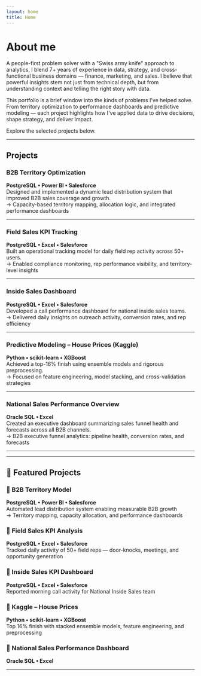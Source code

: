 ```yaml
---
layout: home
title: Home
---
```


# About me

A people-first problem solver with a "Swiss army knife" approach to analytics, I blend 7+ years of experience in data, strategy, and cross-functional business domains — finance, marketing, and sales. I believe that powerful insights stem not just from technical depth, but from understanding context and telling the right story with data.

This portfolio is a brief window into the kinds of problems I’ve helped solve. From territory optimization to performance dashboards and predictive modeling — each project highlights how I've applied data to drive decisions, shape strategy, and deliver impact.

Explore the selected projects below.

---

## Projects

### B2B Territory Optimization  
**PostgreSQL • Power BI • Salesforce**  
Designed and implemented a dynamic lead distribution system that improved B2B sales coverage and growth.  
→ Capacity-based territory mapping, allocation logic, and integrated performance dashboards

---

### Field Sales KPI Tracking  
**PostgreSQL • Excel • Salesforce**  
Built an operational tracking model for daily field rep activity across 50+ users.  
→ Enabled compliance monitoring, rep performance visibility, and territory-level insights

---

### Inside Sales Dashboard  
**PostgreSQL • Excel • Salesforce**  
Developed a call performance dashboard for national inside sales teams.  
→ Delivered daily insights on outreach activity, conversion rates, and rep efficiency

---

### Predictive Modeling – House Prices (Kaggle)  
**Python • scikit-learn • XGBoost**  
Achieved a top-16% finish using ensemble models and rigorous preprocessing.  
→ Focused on feature engineering, model stacking, and cross-validation strategies

---

### National Sales Performance Overview  
**Oracle SQL • Excel**  
Created an executive dashboard summarizing sales funnel health and forecasts across all B2B channels.  
→ B2B executive funnel analytics: pipeline health, conversion rates, and forecasts

---


---

## 📁 Featured Projects

### 🔹 B2B Territory Model
**PostgreSQL • Power BI • Salesforce**  
Automated lead distribution system enabling measurable B2B growth  
→ Territory mapping, capacity allocation, and performance dashboards

### 🔹 Field Sales KPI Analysis
**PostgreSQL • Excel • Salesforce**  
Tracked daily activity of 50+ field reps — door-knocks, meetings, and opportunity generation

### 🔹 Inside Sales KPI Dashboard
**PostgreSQL • Excel • Salesforce**  
Reported morning call activity for National Inside Sales team

### 🔹 Kaggle – House Prices
**Python • scikit-learn • XGBoost**  
Top 16% finish with stacked ensemble models, feature engineering, and preprocessing

### 🔹 National Sales Performance Dashboard
**Oracle SQL • Excel**  

---

